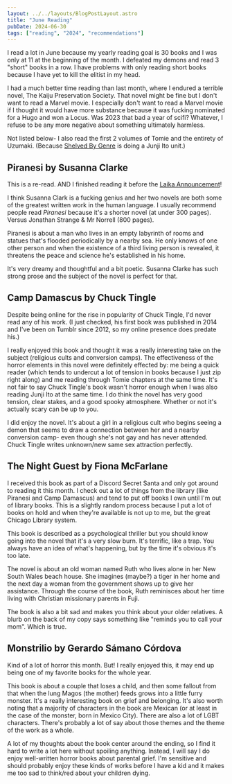 ```yaml
---
layout: ../../layouts/BlogPostLayout.astro
title: "June Reading"
pubDate: 2024-06-30
tags: ["reading", "2024", "recommendations"]
---
```


I read a lot in June because my yearly reading goal is 30 books and I was only at 11 at the beginning of the month. I defeated my demons and read 3 "short" books in a row. I have problems with only reading short books because I have yet to kill the elitist in my head.

I had a much better time reading than last month, where I endured a terrible novel, The Kaiju Preservation Society. That novel might be fine but I don't want to read a Marvel movie. I especially don't want to read a Marvel movie if I thought it would have more substance because it was fucking nominated for a Hugo and won a Locus. Was 2023 that bad a year of scifi? Whatever, I refuse to be any more negative about something ultimately harmless.

Not listed below- I also read the first 2 volumes of Tomie and the entirety of Uzumaki. (Because [Shelved By Genre](https://rangedtouch.com/category/shelved-by-genre/) is doing a Junji Ito unit.)

## Piranesi by Susanna Clarke

This is a re-read. AND I finished reading it before the [Laika Announcement](https://variety.com/2024/film/news/laika-piranesi-travis-knight-susanna-clarke-1236042093/)!

I think Susanna Clark is a fucking genius and her two novels are both some of the greatest written work in the human language. I usually recommend people read <em>Piranesi</em> because it's a shorter novel (at under 300 pages). Versus Jonathan Strange & Mr Norrell (800 pages).

Piranesi is about a man who lives in an empty labyrinth of rooms and statues that's flooded periodically by a nearby sea. He only knows of one other person and when the existence of a third living person is revealed, it threatens the peace and science he's established in his home.

It's very dreamy and thoughtful and a bit poetic. Susanna Clarke has such strong prose and the subject of the novel is perfect for that.

## Camp Damascus by Chuck Tingle

Despite being online for the rise in popularity of Chuck Tingle, I'd never read any of his work. (I just checked, his first book was published in 2014 and I've been on Tumblr since 2012, so my online presence does predate his.)

I really enjoyed this book and thought it was a really interesting take on the subject (religious cults and conversion camps). The effectiveness of the horror elements in this novel were definitely effected by: me being a quick reader (which tends to undercut a lot of tension in books because I just zip right along) and me reading through Tomie chapters at the same time. It's not fair to say Chuck Tingle's book wasn't horror enough when I was also reading Junji Ito at the same time. I do think the novel has very good tension, clear stakes, and a good spooky atmosphere. Whether or not it's actually scary can be up to you.

I did enjoy the novel. It's about a girl in a religious cult who begins seeing a demon that seems to draw a connection between her and a nearby conversion camp- even though she's not gay and has never attended. Chuck Tingle writes unknown/new same sex attraction perfectly.

## The Night Guest by Fiona McFarlane

I received this book as part of a Discord Secret Santa and only got around to reading it this month. I check out a lot of things from the library (like Piranesi and Camp Damascus) and tend to put off books I own until I'm out of library books. This is a slightly random process because I put a lot of books on hold and when they're available is not up to me, but the great Chicago Library system.

This book is described as a psychological thriller but you should know going into the novel that it's a very slow burn. It's terrific, like a trap. You always have an idea of what's happening, but by the time it's obvious it's too late.

The novel is about an old woman named Ruth who lives alone in her New South Wales beach house. She imagines (maybe?) a tiger in her home and the next day a woman from the government shows up to give her assistance. Through the course of the book, Ruth reminisces about her time living with Christian missionary parents in Fuji.

The book is also a bit sad and makes you think about your older relatives. A blurb on the back of my copy says something like "reminds you to call your mom". Which is true.

## Monstrilio by Gerardo Sámano Córdova

Kind of a lot of horror this month. But! I really enjoyed this, it may end up being one of my favorite books for the whole year.

This book is about a couple that loses a child, and then some fallout from that when the lung Magos (the mother) feeds grows into a little furry monster. It's a really interesting book on grief and belonging. It's also worth noting that a majority of characters in the book are Mexican (or at least in the case of the monster, born in Mexico City). There are also a lot of LGBT characters. There's probably a lot of say about those themes and the theme of the work as a whole.

A lot of my thoughts about the book center around the ending, so I find it hard to write a lot here without spoiling anything. Instead, I will say I do enjoy well-written horror books about parental grief. I'm sensitive and should probably enjoy these kinds of works before I have a kid and it makes me too sad to think/red about your children dying.

